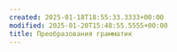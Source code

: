 ```yaml
---
created: 2025-01-18T18:55:33.3333+00:00
modified: 2025-01-20T15:48:55.5555+00:00
title: Преобразования грамматик
---
```

